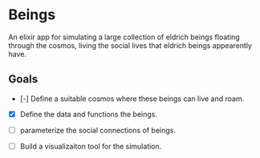 # Beings

An elixir app for simulating a large collection of eldrich beings floating through the cosmos, living the social
lives that eldrich beings appearently have.

## Goals 

- [-] Define a suitable cosmos where these beings can live and roam.
- [x] Define the data and functions the beings. 
- [ ] parameterize the social connections of beings.
- [ ] Build a visualizaiton tool for the simulation.

